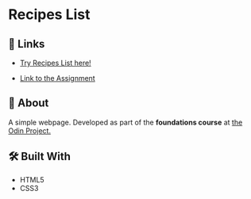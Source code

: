 # Recipes List

## 🔗 Links

- [Try Recipes List here!](https://alejandroxvii.github.io/odin-recipes/)

- [Link to the Assignment](https://www.theodinproject.com/paths/foundations/courses/foundations/lessons/recipes)

## 📝 About

A simple webpage. Developed as part of the **foundations course** at [the Odin Project.](https://www.theodinproject.com/) 

## 🛠️ Built With

- HTML5 
- CSS3
